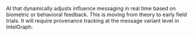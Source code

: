 AI that dynamically adjusts influence messaging in real time based on biometric or behavioral feedback. This is moving from theory to early field trials. It will require provenance tracking at the message variant level in IntelGraph.
